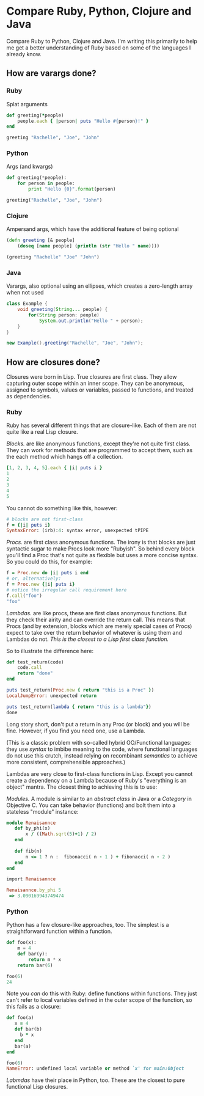 # Compare Ruby, Python, Clojure and Java

Compare Ruby to Python, Clojure and Java. I'm writing this primarily to help me get a better understanding of Ruby based on some of the languages I already know.

## How are varargs done?

### Ruby

Splat arguments

```ruby
def greeting(*people)
    people.each { |person| puts "Hello #{person}!" }
end

greeting "Rachelle", "Joe", "John"
```

### Python

Args (and kwargs)

```python
def greeting(*people):
    for person in people:
        print "Hello {0}".format(person)

greeting("Rachelle", "Joe", "John")
```

### Clojure 

Ampersand args, which have the additional feature of being optional

```clojure
(defn greeting [& people]
    (doseq [name people] (println (str "Hello " name))))

(greeting "Rachelle" "Joe" "John")
```

### Java

Varargs, also optional using an ellipses, which creates a zero-length array when not used 

```java
class Example {
    void greeting(String... people) {
        for(String person: people)
            System.out.println("Hello " + person);
    }
}

new Example().greeting("Rachelle", "Joe", "John");
```

## How are closures done?

Closures were born in Lisp. True closures are first class. They allow capturing outer scope within an inner scope. They can be anonymous, assigned to symbols, values or variables, passed to functions, and treated as dependencies.

### Ruby

Ruby has several different things that are closure-like. Each of them are not quite like a real Lisp closure.

*Blocks.* are like anonymous functions, except they're not quite first class. They can work for methods that are programmed to accept them, such as the each method which hangs off a collection.

```ruby
[1, 2, 3, 4, 5].each { |i| puts i }
1
2
3
4
5
```

You cannot do something like this, however:

```ruby
# blocks are not first-class
f = {|i| puts i}
SyntaxError: (irb):4: syntax error, unexpected tPIPE
```

*Procs.* are first class anonymous functions. The irony is that blocks are just syntactic sugar to make Procs look more
"Rubyish". So behind every block you'll find a Proc that's not quite as flexible but uses a more concise syntax. So
you could do this, for example:

```ruby
f = Proc.new do |i| puts i end
# or, alternatively:
f = Proc.new {|i| puts i}
# notice the irregular call requirement here
f.call("foo")
"foo"
```

*Lambdas.* are like procs, these are first class anonymous functions. But they check their airity and can override the return call. This means that Procs (and by extension, blocks which are merely special cases of Procs) expect to take over the return behavior of whatever is using them and Lambdas do not. _This is the closest to a Lisp first class function._

So to illustrate the difference here:

```ruby
def test_return(code)
    code.call
    return "done"
end

puts test_return(Proc.new { return "this is a Proc" })
LocalJumpError: unexpected return

puts test_return(lambda { return "this is a lambda"})
done
```

Long story short, don't put a return in any Proc (or block) and you will be fine. However, if you find you need one, use a Lambda.

(This is a classic problem with so-called hybrid OO/Functional languages: they use _syntax_ to imbibe meaning to the code, where functional languages do not use this crutch, instead relying on recombinant _semantics_ to achieve more consistent, comprehensible approaches.)

Lambdas are very close to first-class functions in Lisp. Except you cannot create a dependency on a Lambda because of Ruby's "everything is an object" mantra. The closest thing to achieving this is to use:

*Modules.* A module is similar to an _abstract class_ in Java or a _Category_ in Objective C. You can take behavior (functions) and bolt them into a stateless "module" instance:

```ruby
module Renaisannce
   def by_phi(x)
       x / ((Math.sqrt(5)+1) / 2)
   end
   
   def fib(n)
       n <= 1 ? n :  fibonacci( n - 1 ) + fibonacci( n - 2 ) 
   end
end

import Renaisannce

Renaisannce.by_phi 5
 => 3.090169943749474
```


### Python

Python has a few closure-like approaches, too. The simplest is a straightforward function within a function.

```python
def foo(x):
    m = 4
    def bar(y):
        return m * x
    return bar(6)

foo(6)
24
```

Note you _can_ do this with Ruby: define functions within functions. They just can't refer to local variables defined in the outer scope of the function, so this fails as a closure:

```ruby
def foo(a)
   x = 4
   def bar(b)
     b * x 
   end
   bar(a)
end

foo(6)
NameError: undefined local variable or method `x' for main:Object
```


*Labmdas* have their place in Python, too. These are the closest to pure functional Lisp closures.


